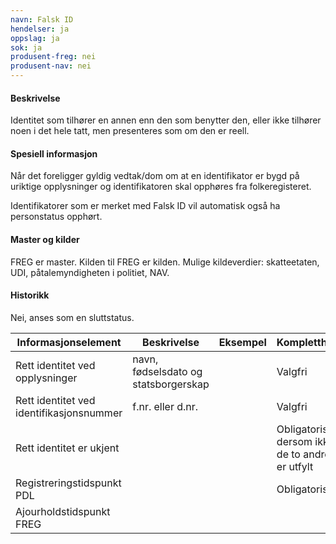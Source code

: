 ```yaml
---
navn: Falsk ID
hendelser: ja
oppslag: ja
sok: ja
produsent-freg: nei
produsent-nav: nei
---
```


#### Beskrivelse

Identitet som tilhører en annen enn den som benytter den, eller ikke tilhører noen i det hele tatt, men presenteres som om den er reell.

#### Spesiell informasjon

Når det foreligger gyldig vedtak/dom om at en identifikator er bygd på uriktige opplysninger og identifikatoren skal opphøres fra 
folkeregisteret.

Identifikatorer som er merket med Falsk ID vil automatisk også ha personstatus opphørt.

#### Master og kilder

FREG er master.
Kilden til FREG er kilden.
Mulige kildeverdier: skatteetaten, UDI, påtalemyndigheten i politiet, NAV.

#### Historikk

Nei, anses som en sluttstatus.


| Informasjonselement | Beskrivelse | Eksempel | Kompletthet | Kvalitet |
|--|--|--|--|--|
| Rett identitet ved opplysninger | navn, fødselsdato og statsborgerskap | | Valgfri |  |
| Rett identitet ved identifikasjonsnummer | f.nr. eller d.nr. | | Valgfri |  |
| Rett identitet er ukjent | | | Obligatorisk dersom ikke de to andre er utfylt | |
| Registreringstidspunkt PDL | | | Obligatorisk | |
| Ajourholdstidspunkt FREG | | | |


